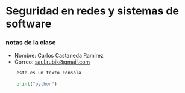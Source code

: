 # Seguridad en redes y sistemas de software

### notas de la clase

- Nombre: Carlos Castaneda Ramirez
- Correo:  saul.rubik@gmail.com

``` Python
	este es un texto consola
	
	print("python")
```